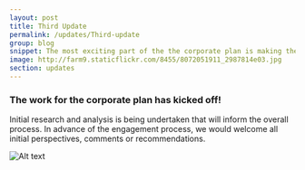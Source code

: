 ```yaml
---
layout: post
title: Third Update
permalink: /updates/Third-update
group: blog
snippet: The most exciting part of the the corporate plan is making the plan
image: http://farm9.staticflickr.com/8455/8072051911_2987814e03.jpg
section: updates
---
```


### The work for the corporate plan has kicked off!

Initial research and analysis is being undertaken that will inform the overall process. In advance of the engagement process, we would welcome all initial perspectives, comments or recommendations.

![Alt text]({{page.image}})